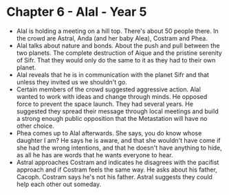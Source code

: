 # Chapter 6 - Alal - Year 5

- Alal is holding a meeting on a hill top. There's about 50 people there. In the crowd are Astral, Anda (and her baby Alea), Costram and Phea.
- Alal talks about nature and bonds. About the push and pull between the two planets. The complete destruction of Aique and the pristine serenity of Sifr. That they would only do the same to it as they had to their own planet.
- Alal reveals that he is in communication with the planet Sifr and that unless they invited us we shouldn't go.
- Certain members of the crowd suggested aggressive action. Alal wanted to work with ideas and change through minds. He opposed force to prevent the space launch. They had several years. He suggested they spread their message through local meetings and build a strong enough public opposition that the Metastation will have no other choice.
- Phea comes up to Alal afterwards. She says, you do know whose daughter I am? He says he is aware, and that she wouldn't have come if she had the wrong intentions, and that he doesn't have anything to hide, as all he has are words that he wants everyone to hear.
- Astral approaches Costram and indicates he disagrees with the pacifist approach and if Costram feels the same way. He asks about his father, Cacoph. Costram says he's not his father. Astral suggests they could help each other out someday.